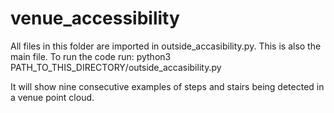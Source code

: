 # venue_accessibility
All files in this folder are imported in outside_accasibility.py. This is also the main file. To run the code run:
python3 PATH_TO_THIS_DIRECTORY/outside_accasibility.py

It will show nine consecutive examples of steps and stairs being detected in a venue point cloud.